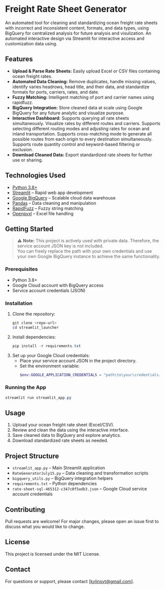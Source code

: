 # Freight Rate Sheet Generator

An automated tool for cleaning and standardizing ocean freight rate sheets with incorrect and inconsistent content, formats, and data types, using BigQuery for centralized analysis for future analysis and visulization. An automated interactive design via Streamlit for interactive access and customization data using.



## Features

- **Upload & Parse Rate Sheets:** Easily upload Excel or CSV files containing ocean freight rates.
- **Automated Data Cleaning:** Remove duplicates, handle missing values, identify varies headrows, head title, and their data, and standardize formats for ports, carriers, rates, and date.
- **Fuzzy Matching:** Intelligent matching of port and carrier names using rapidfuzz.
- **BigQuery Integration:** Store cleaned data at scale using Google BigQuery for any future analytic and visualize purpose.
- **Interactive Dashboard:** Supports querying all rate sheets simultaneously. Visualize rates by different routes and carriers. Supports selecting different routing modes and adjusting rates for ocean and inland transportation. Supports cross-matching mode to generate all possible routes from each origin to every destination simultaneously. Supports route quantity control and keyword-based filtering or exclusion.
- **Download Cleaned Data:** Export standardized rate sheets for further use or sharing.

## Technologies Used

- [Python 3.8+](https://www.python.org/)
- [Streamlit](https://streamlit.io/) – Rapid web app development
- [Google BigQuery](https://cloud.google.com/bigquery) – Scalable cloud data warehouse
- [Pandas](https://pandas.pydata.org/) – Data cleaning and manipulation
- [RapidFuzz](https://github.com/maxbachmann/RapidFuzz) – Fuzzy string matching
- [Openpyxl](https://openpyxl.readthedocs.io/) – Excel file handling

## Getting Started

> ⚠️ **Note:** This project is actively used with private data. Therefore, the service account JSON key is not included.  
> You can freely replace the path with your own credentials and use your own Google BigQuery instance to achieve the same functionality.

### Prerequisites

- Python 3.8+
- Google Cloud account with BigQuery access
- Service account credentials (JSON)

### Installation

1. Clone the repository:
   ```powershell
   git clone <repo-url>
   cd streamlit_launcher
   ```
2. Install dependencies:
   ```powershell
   pip install -r requirements.txt
   ```
3. Set up your Google Cloud credentials:
   - Place your service account JSON in the project directory.
   - Set the environment variable:
     ```powershell
     $env:GOOGLE_APPLICATION_CREDENTIALS = "path\to\your\credentials.json"
     ```

### Running the App

```powershell
streamlit run streamlit_app.py
```

## Usage

1. Upload your ocean freight rate sheet (Excel/CSV).
2. Review and clean the data using the interactive interface.
3. Save cleaned data to BigQuery and explore analytics.
4. Download standardized rate sheets as needed.

## Project Structure

- `streamlit_app.py` – Main Streamlit application
- `RateGeneratorJuly15.py` – Data cleaning and transformation scripts
- `bigquery_utils.py` – BigQuery integration helpers
- `requirements.txt` – Python dependencies
- `rate-sheet-sql-465312-c347c0f5adb3.json` – Google Cloud service account credentials

## Contributing

Pull requests are welcome! For major changes, please open an issue first to discuss what you would like to change.

## License

This project is licensed under the MIT License.

## Contact

For questions or support, please contact [kylinsyt@gmail.com].
